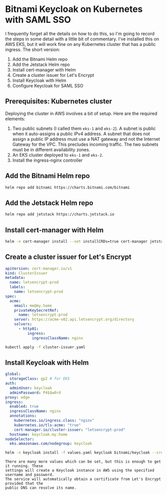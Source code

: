 # Bitnami Keycloak on Kubernetes with SAML SSO

I frequently forget all the details on how to do this, so I'm going to record the steps in
some detail with a little bit of commentary. I've installed this on AWS EKS, but it will work
fine on any Kubernetes cluster that has a public ingress. The short version:

1. Add the Bitnami Helm repo
2. Add the Jetstack Helm repo
3. Install cert-manager with Helm
4. Create a cluster issuer for Let's Encrypt
5. Install Keycloak with Helm
6. Configure Keycloak for SAML SSO

## Prerequisites: Kubernetes cluster

Deploying the cluster in AWS involves a bit of setup. Here are the required elements:

1. Two public subnets (I called them `eks-1` and `eks-2`). A subnet is public when it
   auto-assigns a public IPv4 address. A subnet that does not assign a public IP address must
   use a NAT gateway and not the Internet Gateway for the VPC. This precludes incoming traffic.
   The two subnets must be in different availability zones.
2. An EKS cluster deployed to `eks-1` and `eks-2`.
3. Install the ingress-nginx controller

## Add the Bitnami Helm repo

```bash
helm repo add bitnami https://charts.bitnami.com/bitnami
```

## Add the Jetstack Helm repo

```bash
helm repo add jetstack https://charts.jetstack.io
```

## Install cert-manager with Helm

```bash
helm -n cert-manager install --set installCRDs=true cert-manager jetstack/cert-manager --create-namespace
```

## Create a cluster issuer for Let's Encrypt

```yaml
apiVersion: cert-manager.io/v1
kind: ClusterIssuer
metadata:
  name: letsencrypt-prod
  labels:
    name: letsencrypt-prod
spec:
  acme:
    email: me@my.home
    privateKeySecretRef:
      name: letsencrypt-prod
    server: https://acme-v02.api.letsencrypt.org/directory
    solvers:
      - http01:
          ingress:
            ingressClassName: nginx
```

```bash
kubectl apply -f cluster-issuer.yaml
```

## Install Keycloak with Helm

```yaml
global:
  storageClass: gp2 # for EKS
auth:
  adminUser: keycloak
  adminPassword: P4$$w0rd
proxy: edge
ingress:
  enabled: true
  ingressClassName: nginx
  annotations:
    kubernetes.io/ingress.class: "nginx"
    kubernetes.io/tls-acme: "true"
    cert-manager.io/cluster-issuer: "letsencrypt-prod"
  hostname: keycloak.my.home
nodeSelector:
  eks.amazonaws.com/nodegroup: keycloak
```

```bash
helm -n keycloak install -f values.yaml keycloak bitnami/keycloak --create-namespace
```

```
There are many more values which can be set, but this is enough to get it running. These
settings will create a Keycloak instance in AWS using the specified username and password.
The service will automatically obtain a certificate from Let's Encrypt provided that the
public DNS can resolve its name.
```

